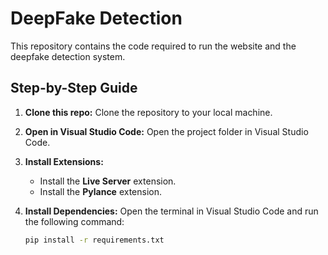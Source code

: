 # DeepFake Detection

This repository contains the code required to run the website and the deepfake detection system.

## Step-by-Step Guide

1. **Clone this repo:**
   Clone the repository to your local machine.

2. **Open in Visual Studio Code:**
   Open the project folder in Visual Studio Code.

3. **Install Extensions:**
   - Install the **Live Server** extension.
   - Install the **Pylance** extension.

4. **Install Dependencies:**
   Open the terminal in Visual Studio Code and run the following command:
   ```bash
   pip install -r requirements.txt
